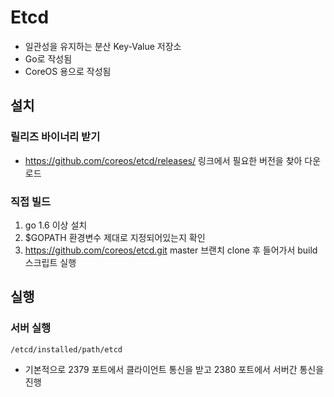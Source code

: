 # Etcd

- 일관성을 유지하는 분산 Key-Value 저장소
- Go로 작성됨
- CoreOS 용으로 작성됨

## 설치

### 릴리즈 바이너리 받기

- https://github.com/coreos/etcd/releases/ 링크에서 필요한 버전을 찾아 다운로드

### 직접 빌드

1. go 1.6 이상 설치
2. $GOPATH 환경변수 제대로 지정되어있는지 확인
3. https://github.com/coreos/etcd.git master 브랜치 clone 후 들어가서 build 스크립트 실행

## 실행

### 서버 실행

``` shell
/etcd/installed/path/etcd
```

- 기본적으로 2379 포트에서 클라이언트 통신을 받고 2380 포트에서 서버간 통신을 진행

